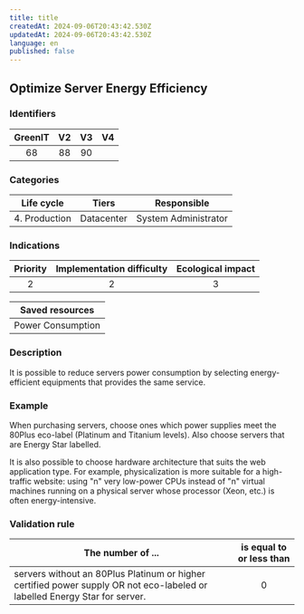 ```yaml
---
title: title
createdAt: 2024-09-06T20:43:42.530Z
updatedAt: 2024-09-06T20:43:42.530Z
language: en
published: false
---
```

## Optimize Server Energy Efficiency

### Identifiers

| GreenIT | V2  | V3  |  V4  |
|:-------:|:---:|:---:|:----:|
|   68    | 88  |  90 |      |

### Categories

|  Life cycle   |   Tiers    |     Responsible      |
|:-------------:|:----------:|:--------------------:|
| 4. Production | Datacenter | System Administrator |

### Indications

| Priority | Implementation difficulty | Ecological impact |
|:--------:|:-------------------------:|:-----------------:|
|    2     |             2             |         3         |

|                      Saved resources                      |
|:---------------------------------------------------------:|
|                     Power Consumption                     |

### Description

It is possible to reduce servers power consumption by selecting energy-efficient equipments that provides the same service.

### Example

When purchasing servers, choose ones which power supplies meet the 80Plus eco-label (Platinum and Titanium levels). 
Also choose servers that are Energy Star labelled.

It is also possible to choose hardware architecture that suits the web application type. For example, physicalization is more suitable for a high-traffic website: using "n" very low-power CPUs instead of "n" virtual machines running on a physical server whose processor (Xeon, etc.) is often energy-intensive.

### Validation rule

| The number of ...                                                                                                          | is equal to or less than |  
|----------------------------------------------------------------------------------------------------------------------------|:------------------------:|
| servers without an 80Plus Platinum or higher certified power supply OR not eco-labeled or labelled Energy Star for server. |            0             |
